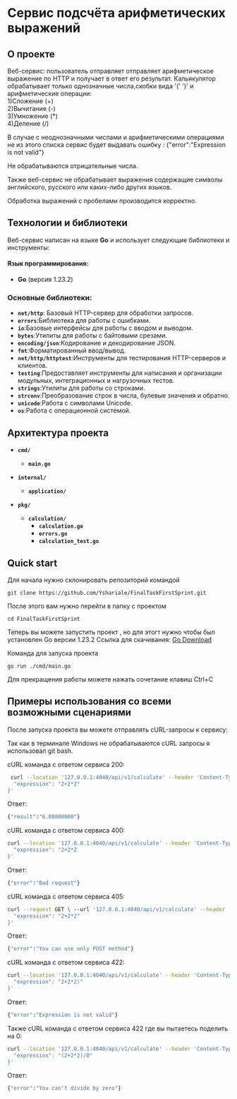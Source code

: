 # Сервис подсчёта арифметических выражений 
## О проекте
Веб-сервис: пользователь отправляет отправляет арифметическое выражение по HTTP и получает в ответ его результат. Кальякулятор обрабатывает только однозначные числа,скобки вида '(' ')' и арифметические операции: </br>
1)Сложение (+)</br>
2)Вычитание (-)</br>
3)Умножение (*)</br>
4)Деление (/)</br>

В случае с неоднозначными числами и арифметическими операциями не из этого списка  сервис будет выдавать ошибку : {"error":"Expression is not valid"}

Не обрабатываются отрицательные числа.

Также веб-сервис не обрабатывает выражения содержащие символы английского, русского или каких-либо других языков.

Обработка выражений с пробелами производится корректно. 

## Технологии и библиотеки

Веб-сервис написан на языке **Go** и использует следующие библиотеки и инструменты:

#### Язык программирования:
- **Go** (версия 1.23.2)

### Основные библиотеки:
- **`net/http`**: Базовый HTTP-сервер для обработки запросов.
- **`errors`**:Библиотека для работы с ошибками.
- **`io`**:Базовые интерфейсы для работы с вводом и выводом.
- **`bytes`**:Утилиты для работы с байтовыми срезами.
- **`encoding/json`**:Кодирование и декодирование JSON.
- **`fmt`**:Форматированный ввод/вывод.
- **`net/http/httptest`**:Инструменты для тестирования HTTP-серверов и клиентов.
- **`testing`**:Предоставляет инструменты для написания и организации модульных, интеграционных и нагрузочных тестов.
- **`strings`**:Утилиты для работы со строками.
- **`strconv`**:Преобразование строк в числа, булевые значения и обратно.
- **`unicode`**:Работа с символами Unicode.
- **`os`**:Работа с операционной системой.


## Архитектура проекта 

- **`cmd/`**
  - **`main.go`**
  
- **`internal/`**
  - **`application/`**

- **`pkg/`**
  - **`calculation/`**
    - **`calculation.go`**
    - **`errors.go`**
    - **`calculation_test.go`**

## Quick start

Для начала нужно склонировать репозиторий командой 
```
git clone https://github.com/Yshariale/FinalTaskFirstSprint.git
```

После этого вам нужно перейти в папку с проектом 
```
cd FinalTaskFirstSprint
```

Теперь вы можете запустить проект , но для этогт нужно чтобы был установлен Go версии 1.23.2
Ссылка для скачивания: [Go Download](https://go.dev/doc/install)

Команда для запуска проекта

```
go run ./cmd/main.go
```

Для прекращения работы можете нажать сочетание клавиш Ctrl+C

## Примеры использования со всеми возможными сценариями

После запуска проекта вы можете отправлять cURL-запросы к сервису:

Так как в терминале Windows не обрабатываются cURL запросы я использовал git bash.

cURL команда с ответом сервиса 200:

```bash
 curl --location '127.0.0.1:4040/api/v1/calculate' --header 'Content-Type: application/json' --data '{
  "expression": "2+2*2"
}'
```
Ответ:

```bash
{"result":"6.00000000"}
```

cURL команда с ответом сервиса 400:
```bash
curl --location '127.0.0.1:4040/api/v1/calculate' --header 'Content-Type: application/json' --data '{
  "expression": "2+2*2
}'
```
Ответ:
```bash
{"error":"Bad request"}
```

cURL команда с ответом сервиса 405:
```bash
curl --request GET \ --url '127.0.0.1:4040/api/v1/calculate' --header 'Content-Type: application/json' --data '{
  "expression": "2+2*2"
}'
```
Ответ:
```bash
{"error":"You can use only POST method"}
```

cURL команда с ответом сервиса 422:
```bash
curl --location '127.0.0.1:4040/api/v1/calculate' --header 'Content-Type: application/json' --data '{
  "expression": "2+2*2)"
}'
```
Ответ:
```bash
{"error":"Expression is not valid"}
```

Также cURL команда с ответом сервиса 422 где вы пытаетесь поделить на 0:
```bash
curl --location '127.0.0.1:4040/api/v1/calculate' --header 'Content-Type: application/json' --data '{
  "expression": "(2+2*2)/0"
}'
```
Ответ:
```bash
{"error":"You can't divide by zero"}
```
